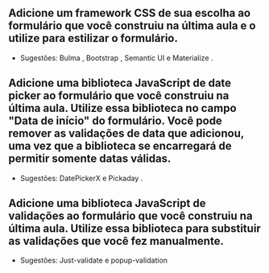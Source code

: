 ## Adicione um framework CSS de sua escolha ao formulário que você construiu na última aula e o utilize para estilizar o formulário.

- Sugestões: Bulma , Bootstrap , Semantic UI e Materialize .

## Adicione uma biblioteca JavaScript de date picker ao formulário que você construiu na última aula. Utilize essa biblioteca no campo "Data de início" do formulário. Você pode remover as validações de data que adicionou, uma vez que a biblioteca se encarregará de permitir somente datas válidas.

- Sugestões: DatePickerX e Pickaday .

## Adicione uma biblioteca JavaScript de validações ao formulário que você construiu na última aula. Utilize essa biblioteca para substituir as validações que você fez manualmente.

- Sugestões: Just-validate e popup-validation
